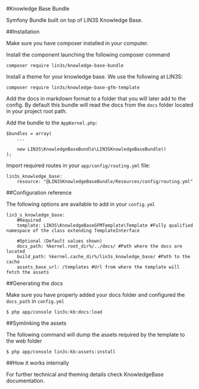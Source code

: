 #Knowledge Base Bundle

Symfony Bundle built on top of LIN3S Knowledge Base.

##Installation

Make sure you have composer installed in your computer.

Install the component launching the following composer command

    composer require lin3s/knowledge-base-bundle
    
Install a theme for your knowledge base. We use the following at LIN3S:
 
    composer require lin3s/knowledge-base-gfm-template
    
Add the docs in markdown format to a folder that you will later add to the config. By default this bundle will
read the docs from the `docs` folder located in your project root path.

Add the bundle to the `AppKernel.php`:

    $bundles = array(
        ...
        
        new LIN3S\KnowledgeBaseBundle\LIN3SKnowledgeBaseBundle()
    );
    
Import required routes in your `app/config/routing.yml` file:

    lin3s_knowledge_base:
        resource: "@LIN3SKnowledgeBaseBundle/Resources/config/routing.yml"
    
##Configuration reference

The following options are available to add in your `config.yml`

    lin3_s_knowledge_base:
        #Required
        template: LIN3S\KnowledgeBaseGFMTemplate\Template #Fully qualified namespace of the class extending TemplateInterface
        
        #Optional (Default values shown)
        docs_path: %kernel.root_dir%/../docs/ #Path where the docs are located
        build_path: %kernel.cache_dir%/lin3s_knowledge_base/ #Path to the cache
        assets_base_url: /templates #Url from where the template will fetch the assets

##Generating the docs

Make sure you have properly added your docs folder and configured the `docs_path` in `config.yml`

    $ php app/console lin3s:kb:docs:load
    
##Symlinking the assets

The following command will dump the assets required by the template to the web folder

    $ php app/console lin3s:kb:assets:install

##How it works internally

For further technical and theming details check KnowledgeBase documentation.
